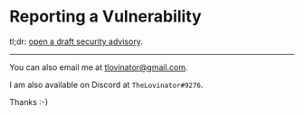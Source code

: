 # Reporting a Vulnerability

tl;dr: [open a draft security advisory](https://github.com/TheLovinator1/twitch-drop-notifier/security/advisories/new).

---

You can also email me at [tlovinator@gmail.com](mailto:tlovinator@gmail.com).

I am also available on Discord at `TheLovinator#9276`.

Thanks :-)
